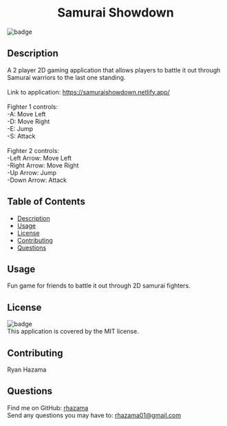 
<h1 align="center">Samurai Showdown </h1>

![badge](https://img.shields.io/badge/license-MIT-brightgreen)<br />
## Description
A 2 player 2D gaming application that allows players to battle it out through Samurai warriors to the last one standing.</br>
</br>
Link to application: https://samuraishowdown.netlify.app/ </br>
</br>
Fighter 1 controls: </br>
-A: Move Left </br>
-D: Move Right </br>
-E: Jump </br>
-S: Attack </br>
</br>
Fighter 2 controls: </br>
-Left Arrow: Move Left </br>
-Right Arrow: Move Right </br>
-Up Arrow: Jump </br>
-Down Arrow: Attack </br>

## Table of Contents
- [Description](#description)
- [Usage](#usage)
- [License](#license)
- [Contributing](#contributing)
- [Questions](#questions)
## Usage
Fun game for friends to battle it out through 2D samurai fighters.
## License
![badge](https://img.shields.io/badge/license-MIT-brightgreen)
<br />
This application is covered by the MIT license.
## Contributing
Ryan Hazama
## Questions
Find me on GitHub: [rhazama](https://github.com/rhazama)<br />
Send any questions you may have to: rhazama01@gmail.com<br />
